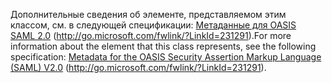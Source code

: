 <span data-ttu-id="8f9ac-101">Дополнительные сведения об элементе, представляемом этим классом, см. в следующей спецификации: [Метаданные для OASIS SAML 2.0](https://go.microsoft.com/fwlink/?LinkId=231291) (http://go.microsoft.com/fwlink/?LinkId=231291).</span><span class="sxs-lookup"><span data-stu-id="8f9ac-101">For more information about the element that this class represents, see the following specification: [Metadata for the OASIS Security Assertion Markup Language (SAML) V2.0](https://go.microsoft.com/fwlink/?LinkId=231291) (http://go.microsoft.com/fwlink/?LinkId=231291).</span></span>